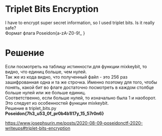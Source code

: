 # Triplet Bits Encryption

I have to encrypt super secret information, so I used triplet bits. Is it really safe? <br/>
Формат флага Poseidon{a-zA-Z0-9!\_ }

# Решение

Если посмотреть на таблицу истинности для функции mixkeybit, то видно, что единиц больше, чем нулей. <br/>
Так же из кода видно, что полученный файл - это 256 раз зашифрованная одна и та же строчка.
Именно поэтому для того, чтобы понять, какой бит во флаге достаточно посмотреть в каждом столбце больше нулей или же больше единиц. <br/>
Соответственно, если больше нулей, то изначально была 1 и наоборот. Это следует из особенностей функции mixkeybit. <br/>
Решение в triplet_bits.py <br/>
**Poseidon{7h3_u53_0f_pr0b4b1l17y_15_57r0n6}**


https://www.josephsurin.me/posts/2020-08-09-poseidonctf-2020-writeups#triplet-bits-encryption

